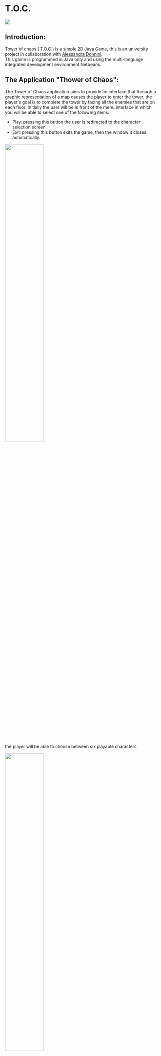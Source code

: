 # T.O.C.
<img src="https://user-images.githubusercontent.com/71399341/168267017-f6c311c5-8651-40be-a375-39e953c5c08e.png"> 

## Introduction:

Tower of chaos ( T.O.C.) is a simple 2D Java Game, this is an university project in collaboration with [Alessandra Donnini](https://github.com/aled99-pixel).                 
This game is programmed in Java only and using the multi-language integrated development environment Netbeans.

## The Application "Thower of Chaos":
The Tower of Chaos application aims to provide an interface that through a graphic representation of a map causes the player to enter the tower.
the player's goal is to complete the tower by facing all the enemies that are on each floor.
Initially the user will be in front of the menu interface in which you will be able to select one of the following items:
 * Play: pressing this button the user is redirected to the character selection screen.
 * Exit: pressing this button exits the game, then the window it closes automatically.

<img src="https://user-images.githubusercontent.com/71399341/168172378-cf2848f0-7e6a-4a05-bbfe-47b8594191c3.png" width=50% height=50%>

the player will be able to choose between six playable characters 

<img src="https://user-images.githubusercontent.com/71399341/168169905-c35f1b3c-975b-4bd9-ae1b-de00052e39fc.png" width=50% height=50%>

Once the character has been selected, the player will be able to move freely on the game map using the following commands:
 * W = up;
 * S = down;
 * A = left;
 * D = right;
 * MOUSE SX = atk;
 * SHIFT = run;

## Achieved Goals:

below will be listed the goals of the application related to game actions and animations:

* the movement and actions of the character must be done through smooth animation.

* the user must be able to access the next tower level through a door only if the enemies of that level have all been defeated.

* The movement and actions of all NPCs (Non-Player Character) and enemies must be done via smooth animation.

* there must be a camera with focus on the player character.

* the user cannot exceed the map limits during the game.

* Presence of game music and sounds.

* maps are loaded randomly among those not yet explored by the player.

## Future Goals:
* Expand the number of levels (adding more floors to the tower).

* Add levels with boss enemies

* add NPCs and dialogues

## Bibliography
the following sites were used for the acquisition of images, music textures and sound effects:
* [Character spritesheets](https://sanderfrenken.github.io/Universal-LPC-Spritesheet-Character-Generator).
* [music and souds](https://opengameart.org)
* [textures1](https://opengameart.org/content/lpc-tile-atlas)
* [textures2](https://opengameart.org/content/lpc-tile-atlas2)
